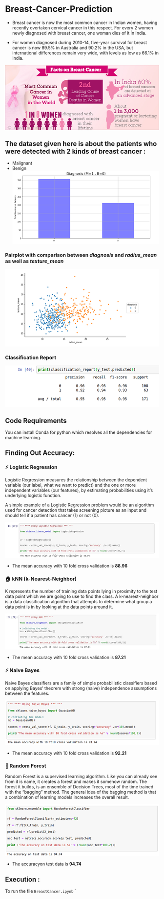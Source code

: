 # Breast-Cancer-Prediction

* Breast cancer is now the most common cancer in Indian women, having recently overtaken cervical cancer in this respect.
For every 2 women newly diagnosed with breast cancer, one woman dies of it in India.

* For women diagnosed during 2010-14, five-year survival for breast cancer is now 89.5% in Australia and 90.2% in the USA, but international differences remain very wide, with levels as low as 66.1% in India.

![](images/breastCancer.jpg)



## The dataset given here is about the patients who were detected with 2 kinds of breast cancer : 
* Malignant 
* Benign 
![](Diagnosis.png)

### Pairplot with comparison between _diagnosis_ and _radius_mean_ as well as _texture_mean_

![](images/Pairplot.png)

### Classification Report

![](images/classificationReport.png)

## Code Requirements

You can install Conda for python which resolves all the dependencies for machine learning.

## Finding Out Accuracy: 

### :zap: Logistic Regression

Logistic Regression measures the relationship between the dependent variable (our label, what we want to predict) and the one or more independent variables (our features), by estimating probabilities using it’s underlying logistic function.

A simple example of a Logistic Regression problem would be an algorithm used for cancer detection that takes screening picture as an input and should tell if a patient has cancer (1) or not (0).


![](images/LogisticRegression.JPG)

* The mean accuracy with 10 fold cross validation is **88.96**

### :house: kNN (k-Nearest-Neighbor)

K represents the number of training data points lying in proximity to the test data point which we are going to use to find the class. A k-nearest-neighbor is a data classification algorithm that attempts to determine what group a data point is in by looking at the data points around it.

![](images/kNN.JPG)

* The mean accuracy with 10 fold cross validation is **87.21**

### :zap: Naive Bayes

Naive Bayes classifiers are a family of simple probabilistic classifiers based on applying Bayes’ theorem with strong (naive) independence assumptions between the features.

![](images/naiveBayes.png)

* The mean accuracy with 10 fold cross validation is **92.21**

### :evergreen_tree: Random Forest 

Random Forest is a supervised learning algorithm. Like you can already see from it is name, it creates a forest and makes it somehow random. The forest it builds, is an ensemble of Decision Trees, most of the time trained with the “bagging” method. The general idea of the bagging method is that a combination of learning models increases the overall result.

![](images/randomForest.png)

* The accuracyon test data is **94.74**


## Execution : 
To run the file
`BreastCancer.ipynb` ` 
 
